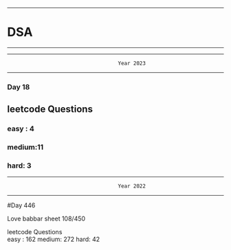 ******************************************************************************************
# DSA
******************************************************************************************


******************************************************************************************
                                        Year 2023
******************************************************************************************
### Day 18

## leetcode Questions   
### easy : 4
### medium:11
### hard: 3









******************************************************************************************
                                        Year 2022
******************************************************************************************
#Day 446

Love babbar sheet
    108/450
    
leetcode Questions   
easy : 162
medium: 272
hard: 42

 
